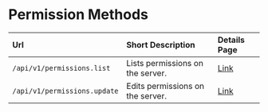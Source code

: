# Permission Methods

| Url | Short Description | Details Page |
| :--- | :--- | :--- |
| `/api/v1/permissions.list`   | Lists permissions on the server. | [Link](list/)   |
| `/api/v1/permissions.update` | Edits permissions on the server. | [Link](update/) |